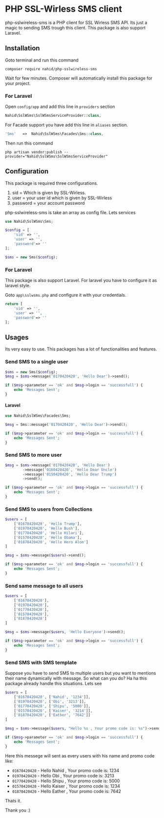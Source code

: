 # PHP SSL-Wirless SMS client

php-sslwireless-sms is a PHP client for SSL Wirless SMS API. Its just a magic to sending SMS trough this client. This package is also support Laravel.

## Installation

Goto terminal and run this command

```shell
composer require nahid/php-sslwireless-sms
```

Wait for few minutes. Composer will automatically install this package for your project.

### For Laravel

Open `config/app` and add this line in `providers` section

```php
Nahid\SslWSms\SslWSmsServiceProvider::class,
```

For Facade support you have add this line in `aliases` section.

```php
'Sms'   =>  Nahid\SslWSms\Facades\Sms::class,
```

Then run this command

```shell
php artisan vendor:publish --provider="Nahid\SslWSms\SslWSmsServiceProvider"
```


## Configuration

This package is required three configurations.

1. sid = Which is given by SSL-Wirless.
2. user = your user id which is given by SSL-Wirless
3. password = your account password

php-sslwireless-sms is take an array as config file. Lets services

```php
use Nahid\SslWSms\Sms;

$config = [
    'sid' => '',
    'user' => '',
    'password'=> ''
];

$sms = new Sms($config);
```
### For Laravel

This package is also support Laravel. For laravel you have to configure it as laravel style.

Goto `app\sslwsms.php` and configure it with your credentials.

```php
return [
    'sid' => '',
    'user' => '',
    'password'=> ''
];
```

## Usages

Its very easy to use. This packages has a lot of functionalities and features.


### Send SMS to a single user

```php
$sms = new Sms($config);
$msg = $sms->message('0170420420', 'Hello Dear')->send();

if ($msg->parameter == 'ok' and $msg->login == 'successfull') {
    echo 'Messages Sent';
}
```

#### Laravel

```php
use Nahid\SslWSms\Facades\Sms;

$msg = Sms::message('0170420420', 'Hello Dear')->send();

if ($msg->parameter == 'ok' and $msg->login == 'successfull') {
    echo 'Messages Sent';
}
```

### Send SMS to more user

```php
$msg = $sms->message('0170420420', 'Hello Dear')
        ->message('0160420420', 'Hello Dear Uncle')
        ->message('0150420420', 'Hello Dear Trump')
        ->send();

if ($msg->parameter == 'ok' and $msg->login == 'successfull') {
    echo 'Messages Sent';
}
```
### Send SMS to users from Collections

```php
$users = [
    ['01670420420', 'Hello Trump'],
    ['01970420420', 'Hello Bush'],
    ['01770420420', 'Hello Hilari'],
    ['01570420420', 'Hello Obama'],
    ['01870420420', 'Hello Hero Alom']
]

$msg = $sms->message($users)->send();

if ($msg->parameter == 'ok' and $msg->login == 'successfull') {
    echo 'Messages Sent';
}
```

### Send same message to all users

```php
$users = [
    ['01670420420'],
    ['01970420420'],
    ['01770420420'],
    ['01570420420'],
    ['01870420420']
]

$msg = $sms->message($users, 'Hello Everyone')->send();

if ($msg->parameter == 'ok' and $msg->login == 'successfull') {
    echo 'Messages Sent';
}
```


### Send SMS with SMS template

Suppose you have to send SMS to multiple users but you want to mentions their name dynamically with message. So what can you do? Ha ha this package already handle this situations. Lets see

```php
$users = [
    ['01670420420', ['Nahid', '1234']],
    ['01970420420', ['Obi', '3213']],
    ['01770420420', ['Shipu', '5000']],
    ['01570420420', ['Kaiser', '3214']],
    ['01870420420', ['Eather', '7642']]
]

$msg = $sms->message($users, "Hello %s , Your promo code is: %s")->send();

if ($msg->parameter == 'ok' and $msg->login == 'successfull') {
    echo 'Messages Sent';
}
```

Here this messege will sent as every users with his name and promo code like:

- `01670420420`  -    Hello Nahid , Your promo code is: 1234
- `01970420420`  -    Hello Obi , Your promo code is: 3213
- `01770420420`  -    Hello Shipu , Your promo code is: 5000
- `01570420420`  -    Hello Kaiser , Your promo code is: 1234
- `01870420420`  -    Hello Eather , Your promo code is: 7642

Thats it.

Thank you :)
